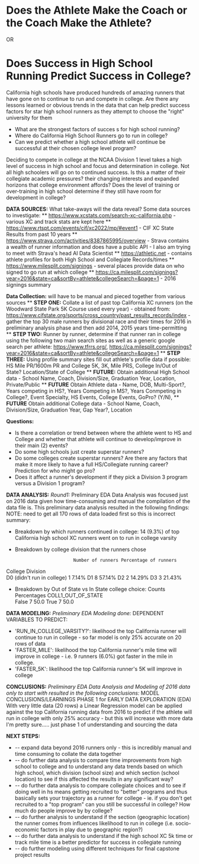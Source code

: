 # Does the Athlete Make the Coach or the Coach Make the Athlete?
OR
# Does Success in High School Running Predict Success in College?

California high schools have produced hundreds of amazing runners that have gone on to continue to run and compete in college.  Are there any lessons learned or obvious trends in the data that can help predict success factors for star high school runners as they attempt to choose the "right" university for them
* What are the strongest factors of succes
s for high school running?
* Where do California High School Runners go to run in college?
* Can we predict whether a high school athlete will continue be successful at their chosen college level program?

Deciding to compete in college at the NCAA Division 1 level takes a high level of success in high school and focus and determination in college.  Not all high schoolers will go on to continued success.  Is this a matter of their collegiate academic pressures? their changing interests and expanded horizons that college environment affords? Does the level of training or over-training in high school determine if they still have room for development in college?  

**DATA SOURCES:** 
What take-aways will the data reveal? Some data sources to investigate: 
** https://www.xcstats.com/search-xc-california.php - various XC and track stats are kept here
** https://www.rtspt.com/events/cif/xc2022/mp/#event1 - CIF XC State Results from past 10 years
** https://www.strava.com/activities/8387865995/overview - Strava contains a wealth of runner information and does have a public API - I also am trying to meet with Strava's head AI Data Scientist
** https://athletic.net  - contains athlete profiles for both High School and Collegiate Records/times 
** https://www.milesplit.com/signings - several places provide data on who signed to go run at which college
** https://ca.milesplit.com/signings?year=2016&state=ca&sortBy=athlete&collegeSearch=&page=1 - 2016 signings summary

**Data Collection:** will have to be manual and pieced together from various sources
** **STEP ONE:** Collate a list of past top California XC runners (on the Woodward State Park 5K Course used every year) - obtained from: https://www.cifstate.org/sports/cross_country/past_results_records/index - gather the top 30 male runners by divisional race and their times for 2016 in preliminary analysis phase and then add 2014, 2015 years time-permitting
** **STEP TWO:** Runner by runner, determine if that runner ran in college using the following two main search sites as well as a generic google search per athlete: https://www.tfrrs.org/, https://ca.milesplit.com/signings?year=2016&state=ca&sortBy=athlete&collegeSearch=&page=1
** **STEP THREE:** Using profile summary sites fill out athlete's profile data if possible: HS Mile PR/1600m PR and College 5K, 3K, Mile PRS,  College In/Out of State? Location/State of College
** **FUTURE:** Obtain additional High School data - School Name, Coach, Division/Size, Graduation Year, Location, Private/Public
** **FUTURE** Obtain Athlete data - Name, DOB, Multi-Sport?, Years competing in HS?, Years Competing in MS?, Years Conmpeting in College?, Event Specialty, HS Events, College Events, GoPro? (Y/N), 
** **FUTURE** Obtain additional College data - School Name, Coach, Division/Size, Graduation Year, Gap Year?, Location

**Questions:** 
* Is there a correlation or trend between where the athlete went to HS and College and whether that athlete will continue to develop/improve in their main (2) events? 
* Do some high schools just create superstar runners? 
* Do some colleges create superstar runners? Are there any factors that make it more likely to have a full HS/Collegiate running career? Prediction for who might go pro?
* Does it affect a runner's development if they pick a Division 3 program versus a Division 1 program? 

**DATA ANALYSIS:** 
*Round1:* Preliminary EDA Data Analysis was focused just on 2016 data given how time-consuming and manual the compilation of the data file is.  This preliminary data analysis resulted in the following findings: 
NOTE: need to get all 170 rows of data loaded first so this is incorrect summary: 

* Breakdown by which runners continued in college:
14 (9.3%) of top California high school XC runners went on to run in college varsity

* Breakdown by college division that the runners chose

                            Number of runners Percentage of runners
College Division                                                   
D0 (didn't run in college)                  1                 7.14%
D1                                          8                57.14%
D2                                          2                14.29%
D3                                          3                21.43%

* Breakdown by Out of State vs In State college choice: 
                    Counts  Percentages
COLL1_OUT_OF_STATE                     
False                    7         50.0
True                     7         50.0


**DATA MODELING:**
*Preliminary EDA Modeling done:* 
DEPENDENT VARIABLES TO PREDICT:
* 'RUN_IN_COLLEGE_VARSITY?': likelihood the top California runner will continue to run in college - so far model is only 25% accurate on 20 rows of data
* 'FASTER_MILE': likelihood the top California runner's mile time will improve in college - i.e. 9 runners (6.0%) got faster in the mile in college.
* 'FASTER_5K': likelihood the top California runner's 5K will improve in college 


**CONCLUSIONS:**
*Preliminary EDA Data Analysis and Modeling of 2016 data only to start with resulted in the following conclusions:* 
MODEL CONCLUSIONS/LEARNINGS
PHASE 1 for EARLY DATA EXPLORATION (EDA)
With very little data (20 rows) a Linear Regression model can be applied against the top California running data from 2016 to predict if the athlete will run in college with only 25% accuracy - but this will increase with more data I'm pretty sure..... just phase 1 of understanding and sourcing the data


**NEXT STEPS:** 
* -- expand data beyond 2016 runners only - this is incredibly manual and time consuming to collate the data together 
* -- do further data analysis to compare time improvements from high school to college and to understand any data trends based on which high school, which division (school size) and which section (school location) to see if this affected the results in any significant way? 
*  -- do further data analysis to compare collegiate choices and to see if doing well in hs means getting recruited to "better" programs and thus basically sets your trajectory as a runner for college - ie. if you don't get recruited to a "top program" can you still be successful in  college? How much do people improve by by college?
*  -- do further analysis to understand if the section (geographic location) the runner comes from influences likelihood to run in college (i.e. socio-economic factors in play due to geographic region?) 
*  -- do further data analysis to understand if the high school XC 5k time or track mile time is a better predictor for success in collegiate running 
*  -- do further modeling using different techniques for final capstone project results
